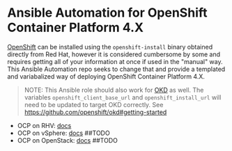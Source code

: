 # Ansible Automation for OpenShift Container Platform 4.X

[OpenShift](https://www.redhat.com/en/technologies/cloud-computing/openshift) can be installed using the `openshift-install` binary obtained directly from Red Hat, however it is considered cumbersome by some and requires getting all of your information at once if used in the "manual" way. This Ansible Automation repo seeks to change that and provide a templated and variabalized way of deploying OpenShift Container Platform 4.X. 

> NOTE: This Ansible role should also work for [OKD](https://www.okd.io/) as well. 
> The variables `openshift_client_base_url` and `openshift_install_url` will need to be updated to target OKD correctly. 
> See https://github.com/openshift/okd#getting-started

* OCP on RHV: [docs](docs/rhv.md)
* OCP on vSphere: [docs](docs/vsphere.md) ##TODO
* OCP on OpenStack: [docs](docs/openstack.md) ##TODO
